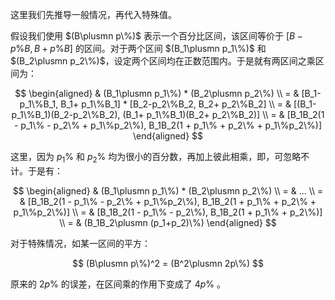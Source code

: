 这里我们先推导一般情况，再代入特殊值。

假设我们使用 $(B\plusmn p\%)$ 表示一个百分比区间，该区间等价于 $[B-p\%B, B+ p\%B]$ 的区间。对于两个区间 $(B_1\plusmn p_1\%)$ 和 $(B_2\plusmn p_2\%)$，设定两个区间均在正数范围内。于是就有两区间之乘区间为：

$$
\begin{aligned}
& (B_1\plusmn p_1\%) * (B_2\plusmn p_2\%) \\
= & [B_1-p_1\%B_1, B_1+ p_1\%B_1] * [B_2-p_2\%B_2, B_2+ p_2\%B_2] \\
= & [(B_1-p_1\%B_1)(B_2-p_2\%B_2), (B_1+ p_1\%B_1)(B_2+ p_2\%B_2)] \\
= & [B_1B_2(1 - p_1\% - p_2\% + p_1\%p_2\%), B_1B_2(1 + p_1\% + p_2\% + p_1\%p_2\%)]
\end{aligned}
$$

这里，因为 $p_1\%$ 和 $p_2\%$ 均为很小的百分数，再加上彼此相乘，即，可忽略不计。于是有：

$$
\begin{aligned}
& (B_1\plusmn p_1\%) * (B_2\plusmn p_2\%) \\
= & ... \\
= & [B_1B_2(1 - p_1\% - p_2\% + p_1\%p_2\%), B_1B_2(1 + p_1\% + p_2\% + p_1\%p_2\%)] \\
= & [B_1B_2(1 - p_1\% - p_2\%), B_1B_2(1 + p_1\% + p_2\%)] \\
= & (B_1B_2\plusmn (p_1+p_2)\%)
\end{aligned}
$$

对于特殊情况，如某一区间的平方： 

$$
(B\plusmn p\%)^2 = (B^2\plusmn 2p\%)
$$

原来的 $2p\%$ 的误差，在区间乘的作用下变成了 $4p\%$ 。  